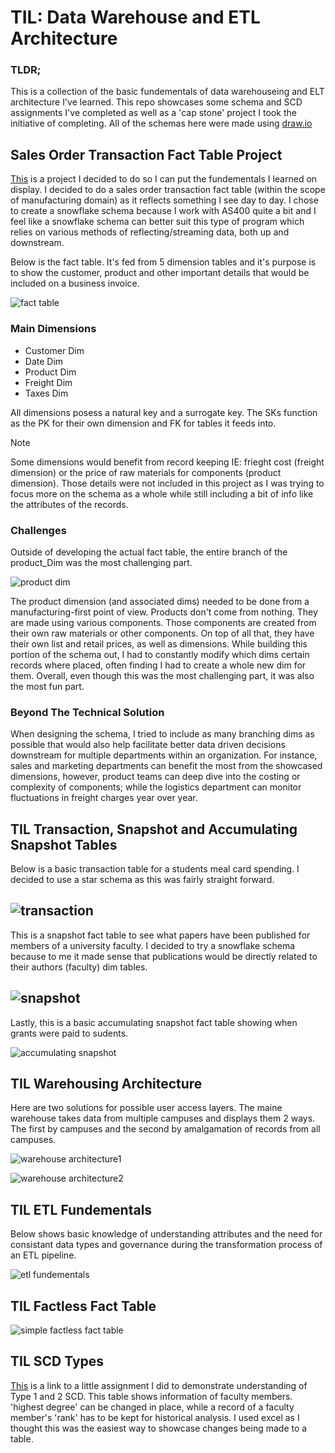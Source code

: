 # TIL: Data Warehouse and ETL Architecture

### TLDR;

This is a collection of the basic fundementals of data warehouseing and ELT architecture I've learned. This repo showcases some schema and SCD assignments I've completed as well as a 'cap stone' project I took the initiative of completing. All of the schemas here were made using [draw.io](https://app.diagrams.net/)


## Sales Order Transaction Fact Table Project

[This](https://github.com/TeaZea/Data-Warehouse-and-ETL-Architecture-Fundementals/blob/main/Sales%20Order%20Transactional%20Fact%20Table/Sales%20Order%20Schema-ver1.jpg) is a project I decided to do so I can put the fundementals I learned on display. I decided to do a sales order transaction fact table (within the scope of manufacturing domain) as it reflects something I see day to day. I chose to create a snowflake schema because I work with AS400 quite a bit and I feel like a snowflake schema can better suit this type of program which relies on various methods of reflecting/streaming data, both up and downstream.

Below is the fact table. It's fed from 5 dimension tables and it's purpose is to show the customer, product and other important details that would be included on a business invoice.

![fact table](https://github.com/TeaZea/Data-Warehouse-and-ETL-Architecture-Fundementals/blob/main/Sales%20Order%20Transactional%20Fact%20Table/Sales%20order%20fact.jpg)

### Main Dimensions
- Customer Dim
- Date Dim
- Product Dim
- Freight Dim
- Taxes Dim

All dimensions posess a natural key and a surrogate key. The SKs function as the PK for their own dimension and FK for tables it feeds into.

>[!Note]
>Some dimensions would benefit from record keeping IE: frieght cost (freight dimension) or the price of raw materials for components (product dimension). Those details were not included in this project as I was trying to focus more on the schema as a whole while still including a bit of info like the attributes of the records.

### Challenges
Outside of developing the actual fact table, the entire branch of the product_Dim was the most challenging part.

![product dim](https://github.com/TeaZea/Data-Warehouse-and-ETL-Architecture-Fundementals/blob/main/Sales%20Order%20Transactional%20Fact%20Table/Product%20branch.jpg)

The product dimension (and associated dims) needed to be done from a manufacturing-first point of view. Products don't come from nothing. They are made using various components. Those components are created from their own raw materials or other components. On top of all that, they have their own list and retail prices, as well as dimensions. While building this portion of the schema out, I had to constantly modify which dims certain records where placed, often finding I had to create a whole new dim for them. Overall, even though this was the most challenging part, it was also the most fun part.

### Beyond The Technical Solution
When designing the schema, I tried to include as many branching dims as possible that would also help facilitate better data driven decisions downstream for multiple departments within an organization. For instance, sales and marketing departments can benefit the most from the showcased dimensions, however, product teams can deep dive into the costing or complexity of components; while the logistics department can monitor fluctuations in freight charges year over year.


## TIL Transaction, Snapshot and Accumulating Snapshot Tables
Below is a basic transaction table for a students meal card spending. I decided to use a star schema as this was fairly straight forward.

![transaction](https://github.com/TeaZea/Data-Warehouse-and-ETL-Architecture-Fundementals/blob/main/Basic%20Transaction%20Table/Basic%20Student%20Meal%20Transaction%20Table.jpg)
-

This is a snapshot fact table to see what papers have been published for members of a university faculty. I decided to try a snowflake schema because to me it made sense that publications would be directly related to their authors (faculty) dim tables.

![snapshot](https://github.com/TeaZea/Data-Warehouse-and-ETL-Architecture-Fundementals/blob/main/Basic%20Snapshot%20Table/Basic%20Faculty%20Papers%20Published%20Snapshot%20Table.jpg)
-

Lastly, this is a basic accumulating snapshot fact table showing when grants were paid to sudents.

![accumulating snapshot](https://github.com/TeaZea/Data-Warehouse-and-ETL-Architecture-Fundementals/blob/main/Accumilating%20Snapshot%20Table/Grants%20Accumulating%20Snapshot%20Fact%20Table.jpg) 


## TIL Warehousing Architecture

Here are two solutions for possible user access layers. The maine warehouse takes data from multiple campuses and displays them 2 ways. The first by campuses and the second by amalgamation of records from all campuses.

![warehouse architecture1](https://github.com/TeaZea/Data-Warehouse-and-ETL-Architecture-Fundementals/blob/main/Data%20Warehouseing%20Architecture/Data%20Warehouse%20Architecture_Sltn1.jpg)

![warehouse architecture2](https://github.com/TeaZea/Data-Warehouse-and-ETL-Architecture-Fundementals/blob/main/Data%20Warehouseing%20Architecture/Data%20Warehouse%20Architecture_Sltn2.jpg)


## TIL ETL Fundementals

Below shows basic knowledge of understanding attributes and the need for consistant data types and governance during the transformation process of an ETL pipeline.

![etl fundementals](https://github.com/TeaZea/Data-Warehouse-and-ETL-Architecture-Fundementals/blob/main/ETL%20Fundemental/ETL%20Fundemental.jpg)


## TIL Factless Fact Table

![simple factless fact table](https://github.com/TeaZea/Data-Warehouse-and-ETL-Architecture-Fundementals/blob/main/Factless%20Fact%20Table/Basic%20Orientation%20Program%20Registration%20Factless%20Fact%20Table.jpg)


## TIL SCD Types

[This](https://github.com/TeaZea/Data-Warehouse-and-ETL-Architecture-Fundementals/tree/main/Type%201_Type%202%20SCD) is a link to a little assignment I did to demonstrate understanding of Type 1 and 2 SCD. This table shows information of faculty members. 'highest degree' can be changed in place, while a record of a faculty member's 'rank' has to be kept for historical analysis. I used excel as I thought this was the easiest way to showcase changes being made to a table.


